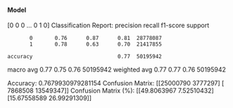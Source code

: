 #### Model
[0 0 0 ... 0 1 0]
Classification Report:
              precision    recall  f1-score   support

           0       0.76      0.87      0.81  28778087
           1       0.78      0.63      0.70  21417855

    accuracy                           0.77  50195942
   macro avg       0.77      0.75      0.76  50195942
weighted avg       0.77      0.77      0.76  50195942

Accuracy: 0.7679930979281154
Confusion Matrix:
[[25000790  3777297]
 [ 7868508 13549347]]
Confusion Matrix (%):
[[49.8063967   7.52510432]
 [15.67558589 26.99291309]]
